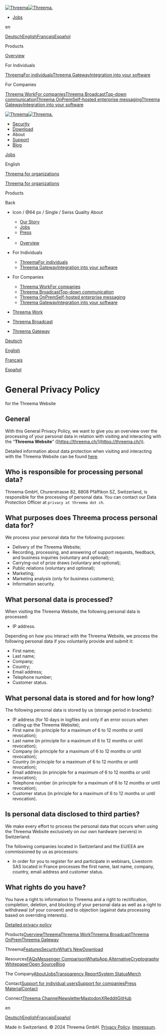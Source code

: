 [![Threema](/images/icons/threema-icon.svg)](https://threema.ch/en/secure-messenger)[![Threema.](/images/logo.svg)](https://threema.ch/en/secure-messenger)

* [Jobs](https://threema.ch/en/jobs)

en

[Deutsch](https://threema.ch/de/privacy)[English](https://threema.ch/en/privacy)[Français](https://threema.ch/fr/privacy)[Español](https://threema.ch/es/privacy)

Products

[Overview](https://threema.ch/en)

For Individuals

[ThreemaFor individuals](https://threema.ch/en/secure-messenger)[Threema GatewayIntegration into your software](https://threema.ch/en/gateway)

For Companies

[Threema WorkFor companies](https://threema.ch/en/work/business-messenger?li=business-solution)[Threema BroadcastTop-down communication](https://threema.ch/en/broadcast)[Threema OnPremSelf-hosted enterprise messaging](https://threema.ch/en/onprem)[Threema GatewayIntegration into your software](https://threema.ch/en/gateway)

[![Threema](/images/icons/threema-icon.svg)](https://threema.ch/en/secure-messenger)[![Threema.](/images/logo.svg)](https://threema.ch/en/secure-messenger)

* [Security](https://threema.ch/en/security)
* [Download](https://threema.ch/en/download)
* About
* [Support](https://threema.ch/en/support)
* [Blog](https://threema.ch/en/blog)

[Jobs](https://threema.ch/en/jobs "Jobs")

English

[Threema for organizations](https://threema.ch/en/work/business-messenger)

[Threema for organizations](https://threema.ch/en/work/business-messenger)

Products

Back

* Icon / @64 px / Single / Swiss Quality About
    * [Our Story](https://threema.ch/en/about)
    * [Jobs](https://threema.ch/en/jobs)
    * [Press](https://threema.ch/en/press)

* * [Overview](https://threema.ch/en)

* For Individuals
    
    * [ThreemaFor individuals](https://threema.ch/en/secure-messenger)
    * [Threema GatewayIntegration into your software](https://threema.ch/en/gateway)

* For Companies
    
    * [Threema WorkFor companies](https://threema.ch/en/work/business-messenger?li=business-solution)
    * [Threema BroadcastTop-down communication](https://threema.ch/en/broadcast)
    * [Threema OnPremSelf-hosted enterprise messaging](https://threema.ch/en/onprem)
    * [Threema GatewayIntegration into your software](https://threema.ch/en/gateway)

* [Threema Work](https://work.threema.ch/en/login)
* [Threema Broadcast](https://broadcast.threema.ch/en/login)
* [Threema Gateway](https://gateway.threema.ch/en/login)

[Deutsch](https://threema.ch/de/privacy "Deutsch")

[English](https://threema.ch/en/privacy "English")

[Français](https://threema.ch/fr/privacy "Français")

[Español](https://threema.ch/es/privacy "Español")

General Privacy Policy
======================

for the Threema Website

General
-------

With this General Privacy Policy, we want to give you an overview over the processing of your personal data in relation with visiting and interacting with the “**Threema Website**” ([https://threema.ch/](https://threema.ch/)).

Detailed information about data protection when visiting and interacting with the Threema Website can be found [here](https://threema.ch/en/privacy-policy).

Who is responsible for processing personal data?
------------------------------------------------

Threema GmbH, Churerstrasse 82, 8808 Pfäffikon SZ, Switzerland, is responsible for the processing of personal data. You can contact our Data Protection Officer at `privacy at threema dot ch`.

What purposes does Threema process personal data for?
-----------------------------------------------------

We process your personal data for the following purposes:

* Delivery of the Threema Website;
* Recording, processing, and answering of support requests, feedback, and business inquiries (voluntary and optional);
* Carrying-out of prize draws (voluntary and optional);
* Public relations (voluntary and optional);
* Marketing;
* Marketing analysis (only for business customers);
* Information security.

What personal data is processed?
--------------------------------

When visiting the Threema Website, the following personal data is processed:

* IP address.

Depending on how you interact with the Threema Website, we process the following personal data if you voluntarily provide and submit it:

* First name;
* Last name;
* Company;
* Country;
* Email address;
* Telephone number;
* Customer status.

What personal data is stored and for how long?
----------------------------------------------

The following personal data is stored by us (storage period in brackets):

* IP address (for 10 days in logfiles and only if an error occurs when calling up the Threema Website);
* First name (in principle for a maximum of 6 to 12 months or until revocation);
* Last name (in principle for a maximum of 6 to 12 months or until revocation);
* Company (in principle for a maximum of 6 to 12 months or until revocation);
* Country (in principle for a maximum of 6 to 12 months or until revocation);
* Email address (in principle for a maximum of 6 to 12 months or until revocation);
* Telephone number (in principle for a maximum of 6 to 12 months or until revocation);
* Customer status (in principle for a maximum of 6 to 12 months or until revocation).

Is personal data disclosed to third parties?
--------------------------------------------

We make every effort to process the personal data that occurs when using the Threema Website exclusively on our own hardware (servers) in Switzerland.

The following companies located in Switzerland and the EU/EEA are commissioned by us as processors:

* In order for you to register for and participate in webinars, Livestorm SAS located in France processes the first name, last name, company, country, email address and customer status.

What rights do you have?
------------------------

You have a right to information to Threema and a right to rectification, completion, deletion, and blocking of your personal data as well as a right to withdrawal (of your consent) and to objection (against data processing based on overriding interests).

[Detailed privacy policy](https://threema.ch/en/privacy-policy)

Products[Overview](https://threema.ch/en "Overview")[Threema](https://threema.ch/en/secure-messenger "Threema")[Threema Work](https://threema.ch/en/work/business-messenger "Threema Work")[Threema Broadcast](https://threema.ch/en/broadcast "Threema Broadcast")[Threema OnPrem](https://threema.ch/en/onprem "Threema OnPrem")[Threema Gateway](https://threema.ch/en/gateway "Threema Gateway")

Threema[Features](https://threema.ch/en/features "Features")[Security](https://threema.ch/en/security "Security")[What’s New](https://threema.ch/en/whats-new "What’s New")[Download](https://threema.ch/en/download "Download")

Resources[FAQs](https://threema.ch/en/support "FAQs")[Messenger Comparison](https://threema.ch/en/messenger-comparison "Messenger Comparison")[WhatsApp Alternative](https://threema.ch/en/why-threema "WhatsApp Alternative")[Cryptography Whitepaper](https://threema.ch/press-files/2_documentation/cryptography_whitepaper.pdf "Cryptography Whitepaper")[Open Source](https://threema.ch/en/open-source "Open Source")[Blog](https://threema.ch/en/blog "Blog")

The Company[About](https://threema.ch/en/about "About")[Jobs](https://threema.ch/en/jobs "Jobs")[Transparency Report](https://threema.ch/en/transparencyreport "Transparency Report")[System Status](https://status.threema.ch/ "System Status")[Merch](https://threema.ch/en/fan-shop "Merch")

Contact[Support for individual users](https://threema.ch/en/support#contact "Support for individual users")[Support for companies](https://threema.ch/en/work/contact "Support for companies")[Press Material](https://threema.ch/en/press "Press Material")[Contact](https://threema.ch/en/contact "Contact")

Connect[Threema Channel](https://threema.ch/en/faq/Threema_Channel "Threema Channel")[Newsletter](https://threema.ch/en/newsletter "Newsletter")[Mastodon](https://mastodon.social/@threemaapp "Mastodon")[X](https://x.com/ThreemaApp "X")[Reddit](https://www.reddit.com/r/threema/ "Reddit")[GitHub](https://github.com/threema-ch "GitHub")

en

[Deutsch](https://threema.ch/de/privacy)[English](https://threema.ch/en/privacy)[Français](https://threema.ch/fr/privacy)[Español](https://threema.ch/es/privacy)

Made in Switzerland. © 2024 Threema GmbH. [Privacy Policy](https://threema.ch/en/privacy). [Impressum](https://threema.ch/en/impressum).